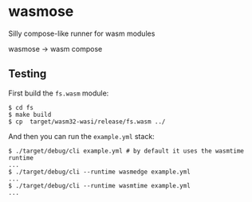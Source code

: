 # wasmose

Silly compose-like runner for wasm modules

wasmose -> wasm compose

## Testing

First build the `fs.wasm` module:

```console
$ cd fs
$ make build
$ cp  target/wasm32-wasi/release/fs.wasm ../
```

And then you can run the `example.yml` stack:

```console
$ ./target/debug/cli example.yml # by default it uses the wasmtime runtime
...
$ ./target/debug/cli --runtime wasmedge example.yml
...
$ ./target/debug/cli --runtime wasmtime example.yml
...
```
